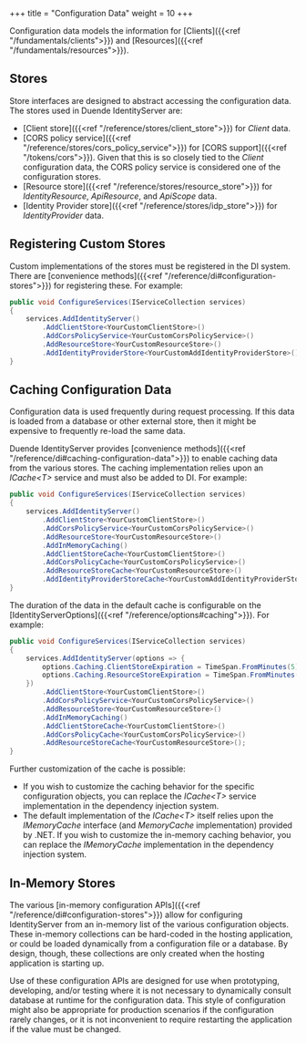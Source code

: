 +++
title = "Configuration Data"
weight = 10
+++

Configuration data models the information for [Clients]({{<ref "/fundamentals/clients">}}) and [Resources]({{<ref "/fundamentals/resources">}}).

## Stores

Store interfaces are designed to abstract accessing the configuration data. 
The stores used in Duende IdentityServer are:
* [Client store]({{<ref "/reference/stores/client_store">}}) for *Client* data.
* [CORS policy service]({{<ref "/reference/stores/cors_policy_service">}}) for [CORS support]({{<ref "/tokens/cors">}}). Given that this is so closely tied to the *Client* configuration data, the CORS policy service is considered one of the configuration stores.
* [Resource store]({{<ref "/reference/stores/resource_store">}}) for *IdentityResource*, *ApiResource*, and *ApiScope* data.
* [Identity Provider store]({{<ref "/reference/stores/idp_store">}}) for *IdentityProvider* data.

## Registering Custom Stores

Custom implementations of the stores must be registered in the DI system.
There are [convenience methods]({{<ref "/reference/di#configuration-stores">}}) for registering these.
For example:

```cs
public void ConfigureServices(IServiceCollection services)
{
    services.AddIdentityServer()
        .AddClientStore<YourCustomClientStore>()
        .AddCorsPolicyService<YourCustomCorsPolicyService>()
        .AddResourceStore<YourCustomResourceStore>()
        .AddIdentityProviderStore<YourCustomAddIdentityProviderStore>();
}
```

## Caching Configuration Data

Configuration data is used frequently during request processing.
If this data is loaded from a database or other external store, then it might be expensive to frequently re-load the same data.

Duende IdentityServer provides [convenience methods]({{<ref "/reference/di#caching-configuration-data">}}) to enable caching data from the various stores.
The caching implementation relies upon an *ICache\<T>* service and must also be added to DI. 
For example:

```cs
public void ConfigureServices(IServiceCollection services)
{
    services.AddIdentityServer()
        .AddClientStore<YourCustomClientStore>()
        .AddCorsPolicyService<YourCustomCorsPolicyService>()
        .AddResourceStore<YourCustomResourceStore>()
        .AddInMemoryCaching()
        .AddClientStoreCache<YourCustomClientStore>()
        .AddCorsPolicyCache<YourCustomCorsPolicyService>()
        .AddResourceStoreCache<YourCustomResourceStore>()
        .AddIdentityProviderStoreCache<YourCustomAddIdentityProviderStore>();
}
```

The duration of the data in the default cache is configurable on the [IdentityServerOptions]({{<ref "/reference/options#caching">}}).
For example:

```cs
public void ConfigureServices(IServiceCollection services)
{
    services.AddIdentityServer(options => {
        options.Caching.ClientStoreExpiration = TimeSpan.FromMinutes(5);
        options.Caching.ResourceStoreExpiration = TimeSpan.FromMinutes(5);
    })
        .AddClientStore<YourCustomClientStore>()
        .AddCorsPolicyService<YourCustomCorsPolicyService>()
        .AddResourceStore<YourCustomResourceStore>()
        .AddInMemoryCaching()
        .AddClientStoreCache<YourCustomClientStore>()
        .AddCorsPolicyCache<YourCustomCorsPolicyService>()
        .AddResourceStoreCache<YourCustomResourceStore>();
}
```

Further customization of the cache is possible: 
* If you wish to customize the caching behavior for the specific configuration objects, you can replace the *ICache\<T>* service implementation in the dependency injection system.
* The default implementation of the *ICache\<T>* itself relies upon the *IMemoryCache* interface (and *MemoryCache* implementation) provided by .NET.
If you wish to customize the in-memory caching behavior, you can replace the *IMemoryCache* implementation in the dependency injection system.

## In-Memory Stores

The various [in-memory configuration APIs]({{<ref "/reference/di#configuration-stores">}}) allow for configuring IdentityServer from an in-memory list of the various configuration objects.
These in-memory collections can be hard-coded in the hosting application, or could be loaded dynamically from a configuration file or a database.
By design, though, these collections are only created when the hosting application is starting up.

Use of these configuration APIs are designed for use when prototyping, developing, and/or testing where it is not necessary to dynamically consult database at runtime for the configuration data.
This style of configuration might also be appropriate for production scenarios if the configuration rarely changes, or it is not inconvenient to require restarting the application if the value must be changed.
